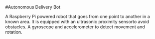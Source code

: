 #Autonomous Delivery Bot

A Raspberry Pi powered robot that goes from one point to another in a known
area. It is equipped with an ultrasonic proximity sensorto avoid obstacles. A gyroscope and accelerometer to detect movement and rotation.  
